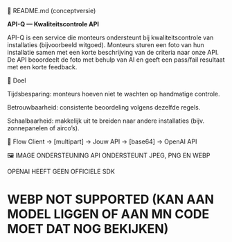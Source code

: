 📄 README.md (conceptversie)

**API-Q — Kwaliteitscontrole API**

API-Q is een service die monteurs ondersteunt bij kwaliteitscontrole van installaties (bijvoorbeeld witgoed).
Monteurs sturen een foto van hun installatie samen met een korte beschrijving van de criteria naar onze API.
De API beoordeelt de foto met behulp van AI en geeft een pass/fail resultaat met een korte feedback.

🎯 Doel

Tijdsbesparing: monteurs hoeven niet te wachten op handmatige controle.

Betrouwbaarheid: consistente beoordeling volgens dezelfde regels.

Schaalbaarheid: makkelijk uit te breiden naar andere installaties (bijv. zonnepanelen of airco’s).

🔀 Flow
Client → [multipart] → Jouw API → [base64] → OpenAI API

🖼️ IMAGE ONDERSTEUNING
API ONDERSTEUNT JPEG, PNG EN WEBP

OPENAI HEEFT GEEN OFFICIELE SDK

# WEBP NOT SUPPORTED (KAN AAN MODEL LIGGEN OF AAN MN CODE MOET DAT NOG BEKIJKEN)